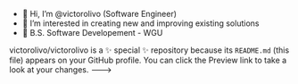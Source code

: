 - 👋 Hi, I’m @victorolivo (Software Engineer)
- 👀 I’m interested in creating new and improving existing solutions
- 🌱 B.S. Software Developement - WGU

victorolivo/victorolivo is a ✨ special ✨ repository because its `README.md` (this file) appears on your GitHub profile.
You can click the Preview link to take a look at your changes.
--->
